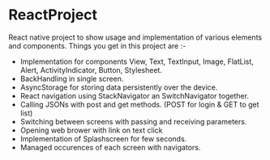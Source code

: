 # ReactProject
React native project to show usage and implementation of various elements and components.
Things you get in this project are :-
- Implementation for components View, Text, TextInput, Image, FlatList, Alert, ActivityIndicator, Button, Stylesheet.
- BackHandling in single screen.
- AsyncStorage for storing data persistently over the device.
- React navigation using StackNavigator an SwitchNavigator together.
- Calling JSONs with post and get methods. (POST for login & GET to get list)
- Switching between screens with passing and receiving parameters.
- Opening web brower with link on text click
- Implementation of Splashscreen for few seconds.
- Managed occurences of each screen with navigators. 
